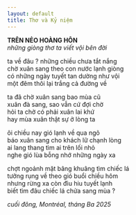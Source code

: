 ```yaml
---
layout: default
title: Thơ và Kỷ niệm 
---
```


**TRÊN NẺO HOÀNG HÔN**  
_những giòng thơ ta viết vội bên đời_

ta về đâu ? những chiều chưa tắt nắng  
chờ xuân sang theo con nước lạnh giòng  
có những ngày tuyết tan dường như vội  
một đêm thôi lại trắng cả đường về

ta đã chờ xuân sang bao mùa cũ  
xuân đà sang, sao vẫn cứ đợi chờ  
hỏi ta chờ có phải xuân lai khứ  
hay mùa xuân thật sự ở lòng ta  

ôi chiều nay gió lạnh về qua ngõ  
báo xuân sang cho khách lữ chạnh lòng  
ai lang thang tìm ai trên lối nhỏ  
nghe gió lùa bỗng nhớ những ngày xa

chợt ngoảnh mặt bâng khuâng tìm chiếc lá  
tưởng rụng về theo gió buổi chiều hôm  
nhưng rừng xa còn đìu hiu tuyết lạnh  
biết tìm đâu chiếc lá chửa sang mùa ?

_cuối đông, Montréal, tháng Ba 2025_
